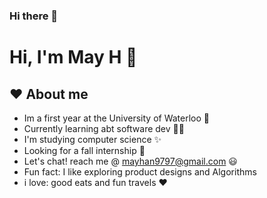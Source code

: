 ### Hi there 👋

#  Hi, I'm May H 👋   


## ❤️ About me 

- Im a first year at the University of Waterloo 🏫 
- Currently learning abt software dev 👩‍💻 
- I'm studying computer science ✨
- Looking for a fall internship 🌻
- Let's chat! reach me @ mayhan9797@gmail.com ‎😃 
- Fun fact: I like exploring product designs and Algorithms 
- i love: good eats and fun travels ❤️

 

<!--
**m347h/m347h** is a ✨ _special_ ✨ repository because its `README.md` (this file) appears on your GitHub profile.

Here are some ideas to get you started:

- 🔭 I’m currently working on ...
- 🌱 I’m currently learning ...
- 👯 I’m looking to collaborate on ...
- 🤔 I’m looking for help with ...
- 💬 Ask me about ...
- 📫 How to reach me: ...
- 😄 Pronouns: ...
- ⚡ Fun fact: ...
-->
